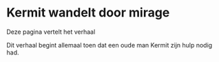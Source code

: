 # Kermit wandelt door mirage

Deze pagina vertelt het verhaal

Dit verhaal begint allemaal toen dat een oude man Kermit zijn hulp nodig had. 
